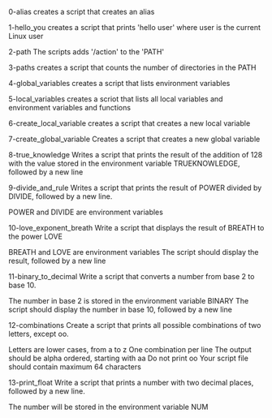 0-alias
creates a script that creates an alias

1-hello_you
creates a script that prints 'hello user' where user is the current Linux user

2-path
The scripts adds '/action' to the 'PATH'

3-paths
creates a script that counts the number of directories in the PATH

4-global_variables
creates a script that lists environment variables

5-local_variables
creates a scriot that lists all local variables and environment variables and functions

6-create_local_variable
creates a script that creates a new local variable

7-create_global_variable
Creates a script that creates a new global variable

8-true_knowledge
Writes a script that prints the result of the addition of 128 with the value stored in the environment variable TRUEKNOWLEDGE, followed by a new line

9-divide_and_rule
Writes a script that prints the result of POWER divided by DIVIDE, followed by a new line.

POWER and DIVIDE are environment variables

10-love_exponent_breath
Write a script that displays the result of BREATH to the power LOVE

BREATH and LOVE are environment variables
The script should display the result, followed by a new line

11-binary_to_decimal
Write a script that converts a number from base 2 to base 10.

The number in base 2 is stored in the environment variable BINARY
The script should display the number in base 10, followed by a new line

12-combinations
Create a script that prints all possible combinations of two letters, except oo.

Letters are lower cases, from a to z
One combination per line
The output should be alpha ordered, starting with aa
Do not print oo
Your script file should contain maximum 64 characters

13-print_float
Write a script that prints a number with two decimal places, followed by a new line.

The number will be stored in the environment variable NUM

